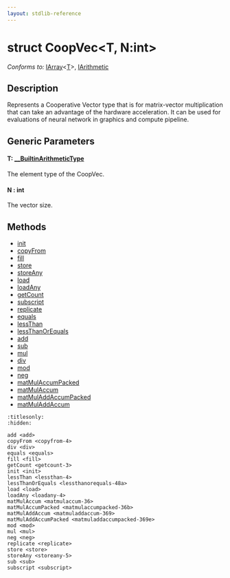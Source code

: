 ```yaml
---
layout: stdlib-reference
---
```


# struct CoopVec\<T, N:int\>

*Conforms to:* [IArray](../../../interfaces/iarray-01/index.html)\<[T](../../../interfaces/iarray-01/index.html#typeparam-T)\>, [IArithmetic](../../../interfaces/iarithmetic-01/index.html)

## Description

Represents a Cooperative Vector type that is for matrix-vector multiplication that
can take an advantage of the hardware acceleration. It can be used for evaluations
of neural network in graphics and compute pipeline.

## Generic Parameters

####  <a id="typeparam-T"></a>T: [\_\_BuiltinArithmeticType](../../../interfaces/0_builtinarithmetictype-029j/index.html)
The element type of the CoopVec.

####  <a id="decl-N"></a>N  : int
The vector size.


## Methods

* [init](../init.html)
* [copyFrom](../copyfrom-4.html)
* [fill](../fill.html)
* [store](../store.html)
* [storeAny](../storeany-5.html)
* [load](../load.html)
* [loadAny](../loadany-4.html)
* [getCount](../getcount-3.html)
* [subscript](../subscript.html)
* [replicate](../replicate.html)
* [equals](../equals.html)
* [lessThan](../lessthan-4.html)
* [lessThanOrEquals](../lessthanorequals-48a.html)
* [add](../add.html)
* [sub](../sub.html)
* [mul](../mul.html)
* [div](../div.html)
* [mod](../mod.html)
* [neg](../neg.html)
* [matMulAccumPacked](../matmulaccumpacked-36b.html)
* [matMulAccum](../matmulaccum-36.html)
* [matMulAddAccumPacked](../matmuladdaccumpacked-369e.html)
* [matMulAddAccum](../matmuladdaccum-369.html)


```{toctree}
:titlesonly:
:hidden:

add <add>
copyFrom <copyfrom-4>
div <div>
equals <equals>
fill <fill>
getCount <getcount-3>
init <init>
lessThan <lessthan-4>
lessThanOrEquals <lessthanorequals-48a>
load <load>
loadAny <loadany-4>
matMulAccum <matmulaccum-36>
matMulAccumPacked <matmulaccumpacked-36b>
matMulAddAccum <matmuladdaccum-369>
matMulAddAccumPacked <matmuladdaccumpacked-369e>
mod <mod>
mul <mul>
neg <neg>
replicate <replicate>
store <store>
storeAny <storeany-5>
sub <sub>
subscript <subscript>
```
